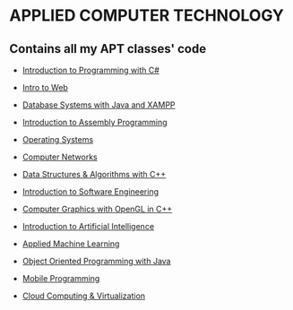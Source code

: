 # APPLIED COMPUTER TECHNOLOGY

## Contains all my APT classes' code

* <a href="https://github.com/olivernjeru/apt/tree/main/major/apt1030">Introduction to Programming with C#</a>

* <a href="https://github.com/olivernjeru/apt/tree/main/major/apt1040">Intro to Web</a>

* <a href="https://github.com/olivernjeru/apt/tree/main/major/apt1050">Database Systems with Java and XAMPP</a>

* <a href="https://github.com/olivernjeru/apt/tree/main/major/apt2022">Introduction to Assembly Programming</a>

* <a href="https://github.com/olivernjeru/apt/tree/main/major/apt2040">Operating Systems</a>

* <a href="https://github.com/olivernjeru/apt/tree/main/major/apt2055">Computer Networks</a>

* <a href="https://github.com/olivernjeru/apt/tree/main/major/apt2060">Data Structures & Algorithms with C++</a>

* <a href="https://github.com/olivernjeru/apt/tree/main/major/apt2080">Introduction to Software Engineering</a>

* <a href="https://github.com/olivernjeru/apt/tree/main/major/apt2090">Computer Graphics with OpenGL in C++</a>

* <a href="https://github.com/olivernjeru/apt/tree/main/major/apt3010">Introduction to Artificial Intelligence</a>

* <a href="https://github.com/olivernjeru/apt/tree/main/major/apt3025">Applied Machine Learning</a>

* <a href="https://github.com/olivernjeru/apt/tree/main/major/apt3040">Object Oriented Programming with Java</a>

* <a href="https://github.com/olivernjeru/apt/tree/main/major/apt3060">Mobile Programming</a>

* <a href="https://github.com/olivernjeru/apt/tree/main/major/apt3095">Cloud Computing & Virtualization</a>

